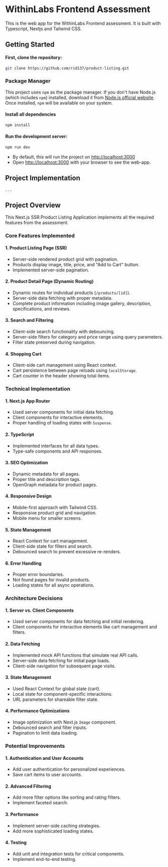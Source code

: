 # WithinLabs Frontend Assessment

This is the web app for the WithinLabs Frontend assessment. It is built with Typescript, Nextjs and Tailwind CSS.

## Getting Started

#### First, clone the repository:

```bash
git clone https://github.com/rid137/product-listing.git
```

### Package Manager

This project uses `npm` as the package manager. If you don't have Node.js (which includes `npm`) installed, download it from [Node.js official website](https://nodejs.org). Once installed, `npm` will be available on your system.

#### Install all dependencies

```bash
npm install
```

#### Run the development server:

```bash
npm run dev
```

- By default, this will run the project on [http://localhost:3000](http://localhost:3000)
- Open [http://localhost:3000](http://localhost:3000) with your browser to see the web-app.

## Project Implementation

```typescriptreact project="nextjs-ssr-product-listing"
...
```

## Project Overview

This Next.js SSR Product Listing Application implements all the required features from the assessment.

### Core Features Implemented

#### 1. Product Listing Page (SSR)

- Server-side rendered product grid with pagination.
- Products display image, title, price, and "Add to Cart" button.
- Implemented server-side pagination.

#### 2. Product Detail Page (Dynamic Routing)

- Dynamic routes for individual products (`/products/[id]`).
- Server-side data fetching with proper metadata.
- Complete product information including image gallery, description, specifications, and reviews.

#### 3. Search and Filtering

- Client-side search functionality with debouncing.
- Server-side filters for category and price range using query parameters.
- Filter state preserved during navigation.

#### 4. Shopping Cart

- Client-side cart management using React context.
- Cart persistence between page reloads using `localStorage`.
- Cart counter in the header showing total items.

### Technical Implementation

#### 1. Next.js App Router

- Used server components for initial data fetching.
- Client components for interactive elements.
- Proper handling of loading states with `Suspense`.

#### 2. TypeScript

- Implemented interfaces for all data types.
- Type-safe components and API responses.

#### 3. SEO Optimization

- Dynamic metadata for all pages.
- Proper title and description tags.
- OpenGraph metadata for product pages.

#### 4. Responsive Design

- Mobile-first approach with Tailwind CSS.
- Responsive product grid and navigation.
- Mobile menu for smaller screens.

#### 5. State Management

- React Context for cart management.
- Client-side state for filters and search.
- Debounced search to prevent excessive re-renders.

#### 6. Error Handling

- Proper error boundaries.
- Not found pages for invalid products.
- Loading states for all async operations.

### Architecture Decisions

#### 1. Server vs. Client Components

- Used server components for data fetching and initial rendering.
- Client components for interactive elements like cart management and filters.

#### 2. Data Fetching

- Implemented mock API functions that simulate real API calls.
- Server-side data fetching for initial page loads.
- Client-side navigation for subsequent page visits.

#### 3. State Management

- Used React Context for global state (cart).
- Local state for component-specific interactions.
- URL parameters for shareable filter state.

#### 4. Performance Optimizations

- Image optimization with Next.js `Image` component.
- Debounced search and filter inputs.
- Pagination to limit data loading.

### Potential Improvements

#### 1. Authentication and User Accounts

- Add user authentication for personalized experiences.
- Save cart items to user accounts.

#### 2. Advanced Filtering

- Add more filter options like sorting and rating filters.
- Implement faceted search.

#### 3. Performance

- Implement server-side caching strategies.
- Add more sophisticated loading states.

#### 4. Testing

- Add unit and integration tests for critical components.
- Implement end-to-end testing.
